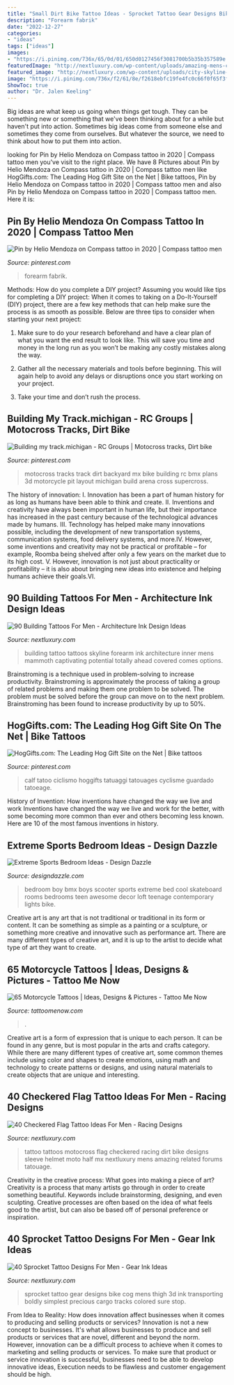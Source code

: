 ```yaml
---
title: "Small Dirt Bike Tattoo Ideas - Sprocket Tattoo Gear Designs Bike Cog Mens Thigh 3d Ink Transporting Boldly Simplest Precious Cargo Tracks Colored Sure Stop"
description: "Forearm fabrik"
date: "2022-12-27"
categories:
- "ideas"
tags: ["ideas"]
images:
- "https://i.pinimg.com/736x/65/0d/01/650d0127456f3081700b5b35b357589e.jpg"
featuredImage: "http://nextluxury.com/wp-content/uploads/amazing-mens-checkered-flag-tattoo-designs.jpg"
featured_image: "http://nextluxury.com/wp-content/uploads/city-skyline-mens-building-inner-forearm-tattoo.jpg"
image: "https://i.pinimg.com/736x/f2/61/8e/f2618ebfc19fe4fc0c66f0f65f3f0120--motocross-tracks-dirt-track.jpg"
ShowToc: true
author: "Dr. Jalen Keeling"
---
```



Big ideas are what keep us going when things get tough. They can be something new or something that we've been thinking about for a while but haven't put into action. Sometimes big ideas come from someone else and sometimes they come from ourselves. But whatever the source, we need to think about how to put them into action.

	

		
looking for Pin by Helio Mendoza on Compass tattoo in 2020 | Compass tattoo men you've visit to the right place. We have 8 Pictures about Pin by Helio Mendoza on Compass tattoo in 2020 | Compass tattoo men like HogGifts.com: The Leading Hog Gift Site on the Net | Bike tattoos, Pin by Helio Mendoza on Compass tattoo in 2020 | Compass tattoo men and also Pin by Helio Mendoza on Compass tattoo in 2020 | Compass tattoo men. Here it is:
		
    
## Pin By Helio Mendoza On Compass Tattoo In 2020 | Compass Tattoo Men

<img loading=lazy src="https://i.pinimg.com/736x/65/0d/01/650d0127456f3081700b5b35b357589e.jpg" onerror="this.onerror=null;this.src='https://tse4.mm.bing.net/th?id=OIP.nv6bGQnqNnkn5LZy0ZupDgHaFj&amp;pid=15.1';" alt="Pin by Helio Mendoza on Compass tattoo in 2020 | Compass tattoo men">

_Source: pinterest.com_

>forearm fabrik. 

	

Methods: How do you complete a DIY project?
Assuming you would like tips for completing a DIY project: 
When it comes to taking on a Do-It-Yourself (DIY) project, there are a few key methods that can help make sure the process is as smooth as possible. Below are three tips to consider when starting your next project:

1. Make sure to do your research beforehand and have a clear plan of what you want the end result to look like. This will save you time and money in the long run as you won’t be making any costly mistakes along the way.

2. Gather all the necessary materials and tools before beginning. This will again help to avoid any delays or disruptions once you start working on your project.

3. Take your time and don’t rush the process.

    
## Building My Track.michigan - RC Groups | Motocross Tracks, Dirt Bike

<img loading=lazy src="https://i.pinimg.com/736x/f2/61/8e/f2618ebfc19fe4fc0c66f0f65f3f0120--motocross-tracks-dirt-track.jpg" onerror="this.onerror=null;this.src='https://tse2.mm.bing.net/th?id=OIP.D_yK0sX6PjIW7yP_GksdyAHaEA&amp;pid=15.1';" alt="Building my track.michigan - RC Groups | Motocross tracks, Dirt bike">

_Source: pinterest.com_

>motocross tracks track dirt backyard mx bike building rc bmx plans 3d motorcycle pit layout michigan build arena cross supercross. 

	

The history of innovation:
I. Innovation has been a part of human history for as long as humans have been able to think and create. II. Inventions and creativity have always been important in human life, but their importance has increased in the past century because of the technological advances made by humans. III. Technology has helped make many innovations possible, including the development of new transportation systems, communication systems, food delivery systems, and more.IV. However, some inventions and creativity may not be practical or profitable – for example, Roomba being shelved after only a few years on the market due to its high cost. V. However, innovation is not just about practicality or profitability – it is also about bringing new ideas into existence and helping humans achieve their goals.VI.

    
## 90 Building Tattoos For Men - Architecture Ink Design Ideas

<img loading=lazy src="http://nextluxury.com/wp-content/uploads/city-skyline-mens-building-inner-forearm-tattoo.jpg" onerror="this.onerror=null;this.src='https://tse1.mm.bing.net/th?id=OIP.UnJhrjLGCBjxzLBmwVkVgAHaHa&amp;pid=15.1';" alt="90 Building Tattoos For Men - Architecture Ink Design Ideas">

_Source: nextluxury.com_

>building tattoo tattoos skyline forearm ink architecture inner mens mammoth captivating potential totally ahead covered comes options. 

	

Brainstroming is a technique used in problem-solving to increase productivity. Brainstroming is approximately the process of taking a group of related problems and making them one problem to be solved. The problem must be solved before the group can move on to the next problem. Brainstroming has been found to increase productivity by up to 50%.

    
## HogGifts.com: The Leading Hog Gift Site On The Net | Bike Tattoos

<img loading=lazy src="https://i.pinimg.com/736x/58/7c/af/587caf558d3c8a3c8506d3eeb9d1ecb3--cycling-tattoo-bicycle-tattoo.jpg" onerror="this.onerror=null;this.src='https://tse1.mm.bing.net/th?id=OIP.Y3iC4hsti2uSs1Yz9Zq-vwHaMZ&amp;pid=15.1';" alt="HogGifts.com: The Leading Hog Gift Site on the Net | Bike tattoos">

_Source: pinterest.com_

>calf tatoo ciclismo hoggifts tatuaggi tatouages cyclisme guardado tatoeage. 

	

History of Invention: How inventions have changed the way we live and work
Inventions have changed the way we live and work for the better, with some becoming more common than ever and others becoming less known. Here are 10 of the most famous inventions in history.

    
## Extreme Sports Bedroom Ideas - Design Dazzle

<img loading=lazy src="http://st.houzz.com/simgs/bc712470026eeba5_8-1003/contemporary-kids.jpg" onerror="this.onerror=null;this.src='https://tse2.mm.bing.net/th?id=OIP.yfB5Gq-TtZ0NfOt8VCtuiAHaE6&amp;pid=15.1';" alt="Extreme Sports Bedroom Ideas - Design Dazzle">

_Source: designdazzle.com_

>bedroom boy bmx boys scooter sports extreme bed cool skateboard rooms bedrooms teen awesome decor loft teenage contemporary lights bike. 

	

Creative art is any art that is not traditional or traditional in its form or content. It can be something as simple as a painting or a sculpture, or something more creative and innovative such as performance art. There are many different types of creative art, and it is up to the artist to decide what type of art they want to create.

    
## 65 Motorcycle Tattoos | Ideas, Designs &amp; Pictures - Tattoo Me Now

<img loading=lazy src="https://www.tattoomenow.com/tattoo-designs/wp-content/uploads/2021/05/Biker-tattoo-36.jpg" onerror="this.onerror=null;this.src='https://tse4.mm.bing.net/th?id=OIP.IQrXDYPActqkKwiZIPGu8gAAAA&amp;pid=15.1';" alt="65 Motorcycle Tattoos | Ideas, Designs &amp; Pictures - Tattoo Me Now">

_Source: tattoomenow.com_

>. 

	

Creative art is a form of expression that is unique to each person. It can be found in any genre, but is most popular in the arts and crafts category. While there are many different types of creative art, some common themes include using color and shapes to create emotions, using math and technology to create patterns or designs, and using natural materials to create objects that are unique and interesting.

    
## 40 Checkered Flag Tattoo Ideas For Men - Racing Designs

<img loading=lazy src="http://nextluxury.com/wp-content/uploads/amazing-mens-checkered-flag-tattoo-designs.jpg" onerror="this.onerror=null;this.src='https://tse4.mm.bing.net/th?id=OIP.74EYtnLYWOXantstYFkZ4QHaG4&amp;pid=15.1';" alt="40 Checkered Flag Tattoo Ideas For Men - Racing Designs">

_Source: nextluxury.com_

>tattoo tattoos motocross flag checkered racing dirt bike designs sleeve helmet moto half mx nextluxury mens amazing related forums tatouage. 

	

Creativity in the creative process: What goes into making a piece of art?
Creativity is a process that many artists go through in order to create something beautiful. Keywords include brainstorming, designing, and even sculpting. Creative processes are often based on the idea of what feels good to the artist, but can also be based off of personal preference or inspiration.

    
## 40 Sprocket Tattoo Designs For Men - Gear Ink Ideas

<img loading=lazy src="http://nextluxury.com/wp-content/uploads/bike-gear-with-sprocket-mens-thigh-tattoo-with-3d-design.jpg" onerror="this.onerror=null;this.src='https://tse2.mm.bing.net/th?id=OIP.sCB-MrPACa58vg-nOZIE3AHaJ4&amp;pid=15.1';" alt="40 Sprocket Tattoo Designs For Men - Gear Ink Ideas">

_Source: nextluxury.com_

>sprocket tattoo gear designs bike cog mens thigh 3d ink transporting boldly simplest precious cargo tracks colored sure stop. 

	

From Idea to Reality: How does innovation affect businesses when it comes to producing and selling products or services?
Innovation is not a new concept to businesses. It's what allows businesses to produce and sell products or services that are novel, different and beyond the norm. However, innovation can be a difficult process to achieve when it comes to marketing and selling products or services. To make sure that product or service innovation is successful, businesses need to be able to develop innovative ideas, Execution needs to be flawless and customer engagement should be high.

